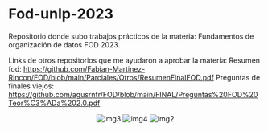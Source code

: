 # Fod-unlp-2023
Repositorio donde subo trabajos prácticos de la materia: Fundamentos de organización de datos FOD 2023.

Links de otros repositorios que me ayudaron a aprobar la materia:
Resumen fod:
https://github.com/Fabian-Martinez-Rincon/FOD/blob/main/Parciales/Otros/ResumenFinalFOD.pdf
Preguntas de finales viejos:
https://github.com/agusrnfr/FOD/blob/main/FINAL/Preguntas%20FOD%20Teor%C3%ADa%202.0.pdf

<p align="center">
    <img src= "https://i.postimg.cc/Gp7gDHMf/3.jpg" alt = "img3"/>
    <img src= "https://i.postimg.cc/RFJdnGJ3/4.jpg" alt = "img4"/>
    <img src= "https://i.postimg.cc/YqR60TDn/2.jpg" alt = "img2"/>
</p>